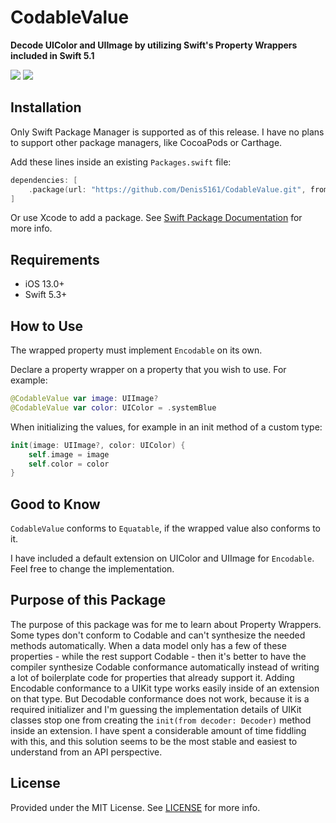# CodableValue

**Decode UIColor and UIImage by utilizing Swift's Property Wrappers included in Swift 5.1**

[![](https://img.shields.io/endpoint?url=https%3A%2F%2Fswiftpackageindex.com%2Fapi%2Fpackages%2FDenis5161%2FCodableValue%2Fbadge%3Ftype%3Dswift-versions)](https://swiftpackageindex.com/Denis5161/CodableValue)
[![](https://img.shields.io/endpoint?url=https%3A%2F%2Fswiftpackageindex.com%2Fapi%2Fpackages%2FDenis5161%2FCodableValue%2Fbadge%3Ftype%3Dplatforms)](https://swiftpackageindex.com/Denis5161/CodableValue)

## Installation
Only Swift Package Manager is supported as of this release. I have no plans to support other package managers, like CocoaPods or Carthage.

Add these lines inside an existing `Packages.swift` file:
```swift
dependencies: [
    .package(url: "https://github.com/Denis5161/CodableValue.git", from: "3.0.3")
]
```
Or use Xcode to add a package. See [Swift Package Documentation](https://github.com/apple/swift-package-manager/tree/master/Documentation) for more info.
## Requirements
- iOS 13.0+
- Swift 5.3+

## How to Use
The wrapped property must implement `Encodable` on its own.

Declare a property wrapper on a property that you wish to use. For example:
```swift
@CodableValue var image: UIImage?
@CodableValue var color: UIColor = .systemBlue
```

When initializing the values, for example in an init method of a custom type:
```swift
init(image: UIImage?, color: UIColor) {
    self.image = image
    self.color = color
}
```

## Good to Know
`CodableValue` conforms to `Equatable`, if the wrapped value also conforms to it.

I have included a default extension on UIColor and UIImage for `Encodable`. Feel free to change the implementation.

## Purpose of this Package
The purpose of this package was for me to learn about Property Wrappers. Some types don't conform to Codable and can't synthesize the needed methods automatically. When a data model only has a few of these properties - while the rest support Codable - then it's better to have the compiler synthesize Codable conformance automatically instead of writing a lot of boilerplate code for properties that already support it. 
Adding Encodable conformance to a UIKit type works easily inside of an extension on that type. But Decodable conformance does not work, because it is a required initializer and I'm guessing the implementation details of UIKit classes stop one from creating the `init(from decoder: Decoder)` method inside an extension.
I have spent a considerable amount of time fiddling with this, and this solution seems to be the most stable and easiest to understand from an API perspective.

## License
Provided under the MIT License. See [LICENSE](https://github.com/Denis5161/CodableValue/blob/main/LICENSE) for more info.
